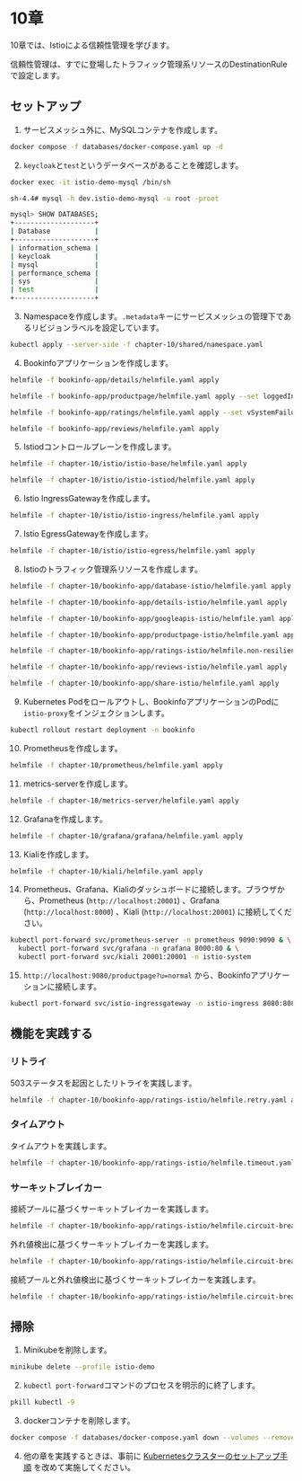 # 10章

10章では、Istioによる信頼性管理を学びます。

信頼性管理は、すでに登場したトラフィック管理系リソースのDestinationRuleで設定します。

## セットアップ

1. サービスメッシュ外に、MySQLコンテナを作成します。

```bash
docker compose -f databases/docker-compose.yaml up -d
```

2. `keycloak`と`test`というデータベースがあることを確認します。

```bash
docker exec -it istio-demo-mysql /bin/sh

sh-4.4# mysql -h dev.istio-demo-mysql -u root -proot

mysql> SHOW DATABASES;
+--------------------+
| Database           |
+--------------------+
| information_schema |
| keycloak           |
| mysql              |
| performance_schema |
| sys                |
| test               |
+--------------------+
```

3. Namespaceを作成します。`.metadata`キーにサービスメッシュの管理下であるリビジョンラベルを設定しています。

```bash
kubectl apply --server-side -f chapter-10/shared/namespace.yaml
```

4. Bookinfoアプリケーションを作成します。

```bash
helmfile -f bookinfo-app/details/helmfile.yaml apply

helmfile -f bookinfo-app/productpage/helmfile.yaml apply --set loggedIn.enabled=true

helmfile -f bookinfo-app/ratings/helmfile.yaml apply --set vSystemFailure.enabled=true

helmfile -f bookinfo-app/reviews/helmfile.yaml apply
```

5. Istiodコントロールプレーンを作成します。

```bash
helmfile -f chapter-10/istio/istio-base/helmfile.yaml apply

helmfile -f chapter-10/istio/istio-istiod/helmfile.yaml apply
```

6. Istio IngressGatewayを作成します。

```bash
helmfile -f chapter-10/istio/istio-ingress/helmfile.yaml apply
```

7. Istio EgressGatewayを作成します。

```bash
helmfile -f chapter-10/istio/istio-egress/helmfile.yaml apply
```

8. Istioのトラフィック管理系リソースを作成します。

```bash
helmfile -f chapter-10/bookinfo-app/database-istio/helmfile.yaml apply

helmfile -f chapter-10/bookinfo-app/details-istio/helmfile.yaml apply

helmfile -f chapter-10/bookinfo-app/googleapis-istio/helmfile.yaml apply

helmfile -f chapter-10/bookinfo-app/productpage-istio/helmfile.yaml apply

helmfile -f chapter-10/bookinfo-app/ratings-istio/helmfile.non-resiliency.yaml apply

helmfile -f chapter-10/bookinfo-app/reviews-istio/helmfile.yaml apply

helmfile -f chapter-10/bookinfo-app/share-istio/helmfile.yaml apply
```

9. Kubernetes Podをロールアウトし、BookinfoアプリケーションのPodに`istio-proxy`をインジェクションします。

```bash
kubectl rollout restart deployment -n bookinfo
```

10. Prometheusを作成します。

```bash
helmfile -f chapter-10/prometheus/helmfile.yaml apply
```

11. metrics-serverを作成します。

```bash
helmfile -f chapter-10/metrics-server/helmfile.yaml apply
```

12. Grafanaを作成します。

```bash
helmfile -f chapter-10/grafana/grafana/helmfile.yaml apply
```

13. Kialiを作成します。

```bash
helmfile -f chapter-10/kiali/helmfile.yaml apply
```

14. Prometheus、Grafana、Kialiのダッシュボードに接続します。ブラウザから、Prometheus (`http://localhost:20001`) 、Grafana (`http://localhost:8000`) 、Kiali (`http://localhost:20001`) に接続してください。

```bash
kubectl port-forward svc/prometheus-server -n prometheus 9090:9090 & \
  kubectl port-forward svc/grafana -n grafana 8000:80 & \
  kubectl port-forward svc/kiali 20001:20001 -n istio-system
```

15. `http://localhost:9080/productpage?u=normal` から、Bookinfoアプリケーションに接続します。

```bash
kubectl port-forward svc/istio-ingressgateway -n istio-ingress 8080:8080 9080:9080
```


## 機能を実践する

### リトライ

503ステータスを起因としたリトライを実践します。

```bash
helmfile -f chapter-10/bookinfo-app/ratings-istio/helmfile.retry.yaml apply --set retry.by5xxStatusCode.enabled=true
```

### タイムアウト

タイムアウトを実践します。

```bash
helmfile -f chapter-10/bookinfo-app/ratings-istio/helmfile.timeout.yaml apply
```

### サーキットブレイカー

接続プールに基づくサーキットブレイカーを実践します。

```bash
helmfile -f chapter-10/bookinfo-app/ratings-istio/helmfile.circuit-breaker.yaml apply --set circuitBreaker.byConnectionPool.enabled=true
```

外れ値検出に基づくサーキットブレイカーを実践します。

```bash
helmfile -f chapter-10/bookinfo-app/ratings-istio/helmfile.circuit-breaker.yaml apply --set circuitBreaker.byOutlierDetection.enabled=true
```

接続プールと外れ値検出に基づくサーキットブレイカーを実践します。

```bash
helmfile -f chapter-10/bookinfo-app/ratings-istio/helmfile.circuit-breaker.yaml apply --set circuitBreaker.byConnectionPool.enabled=true --set circuitBreaker.byOutlierDetection.enabled=true
```

## 掃除

1. Minikubeを削除します。

```bash
minikube delete --profile istio-demo
```

2. `kubectl port-forward`コマンドのプロセスを明示的に終了します。

```bash
pkill kubectl -9
```

3. dockerコンテナを削除します。

```bash
docker compose -f databases/docker-compose.yaml down --volumes --remove-orphans
```

4. 他の章を実践するときは、事前に [Kubernetesクラスターのセットアップ手順](../README.md) を改めて実施してください。
